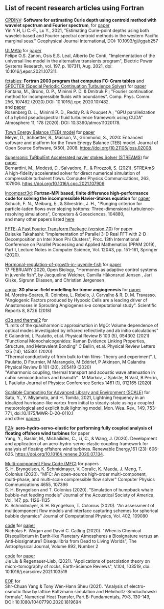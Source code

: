 ## List of recent research articles using Fortran

[CPDINV](https://github.com/yinyih/CPDINV): **Software for estimating Curie depth using centroid method with wavelet spectrum and Fourier spectrum**, 
for [paper](https://academic.oup.com/gji/article-abstract/227/2/798/6313283)</br>
Yin Y.H, Li C.-F., Lu Y., 2021, "Estimating Curie-point depths using both wavelet-based and Fourier spectral centroid methods in the western Pacific marginal seas." Geophysical Journal International, DOI: 10.1093/gji/ggab257

[ULMAtp](https://github.com/zanonfelipe/ULMAtp) for [paper](https://www.sciencedirect.com/science/article/abs/pii/S0378779621002923)</br>
Felipe O.S. Zanon, Osis E.S. Leal, Alberto De Conti, "Implementation of the universal line model in the alternative transients program", Electric Power Systems Research, vol. 197, p. 107311, Aug. 2021, doi: 10.1016/j.epsr.2021.107311.

[fctables](https://github.com/mfontanaar/fctables): **Fortran 2003 program that computes FC-Gram tables** and [SPECTER (Special Periodic Continuation Turbulence Solver)](https://github.com/mfontanaar/SPECTER) for [paper](https://www.sciencedirect.com/science/article/abs/pii/S0010465520302265?via%3Dihub)</br> 
Fontana, M., Bruno, O. P., Mininni P. D. & Dmitruk P.; "Fourier continuation method for incompressible fluids with boundaries". Comp. Phys. Comm. 256, 107482 (2020).DOI: 10.1016/j.cpc.2020.107482.
</br>and [paper](https://www.mdpi.com/2073-4433/11/2/178)</br>
Rosenberg D. L., Mininni P. D., Reddy R. & Pouquet A.; "GPU parallelization of a hybrid pseudospectral fluid turbulence framework using CUDA" Atmosphere 11, 178 (2020). DOI: 10.3390/atmos11020178.

[Town Energy Balance (TEB) model](https://github.com/TEB-model/teb) for [paper](https://joss.theoj.org/papers/10.21105/joss.02008)<br>
Meyer, D., Schoetter, R., Masson, V., Grimmond, S., 2020: Enhanced software and platform for the Town Energy Balance (TEB) model. Journal of Open Source Software, 5(50), 2008. https://doi.org/10.21105/joss.02008.

[Supersonic TuRbulEnt Accelerated navier stokes Solver (STREAMS)](https://github.com/matteobernardini/STREAmS) for [paper](https://www.sciencedirect.com/science/article/abs/pii/S0010465521000473?via%3Dihub)</br>
Bernardini, M., Modesti, D., Salvadore, F., & Pirozzoli, S. (2021). STREAmS: A high-fidelity accelerated solver for direct numerical simulation of compressible turbulent flows. Computer Physics Communications, 263, 107906. https://doi.org/10.1016/j.cpc.2021.107906

[Incompact3d](https://github.com/xcompact3d/Incompact3d): **Fortran-MPI based, finite difference high-performance code for solving the incompressible Navier-Stokes equation** for [paper](https://www.sciencedirect.com/science/article/pii/S0098300421001710)</br>
Schuch, F. N., Meiburg, E., & Silvestrini, J. H., "Plunging criterion for particle-laden flows over sloping bottoms: Three-dimensional turbulence-resolving simulations", Computers & Geosciences, 104880,</br>
and many other papers listed [here](https://www.incompact3d.com/impact.html)

[FFTE: A Fast Fourier Transform Package (version 7.0)](https://github.com/xhuanggit/ffte) for paper</br>
Daisuke Takahashi: "Implementation of Parallel 3-D Real FFT with 2-D Decomposition on Intel Xeon Phi Clusters", Proc. 13th International Conference on Parallel Processing and Applied Mathematics (PPAM 2019), Part I, Lecture Notes in Computer Science, Vol. 12043, pp. 151-161, Springer (2020).

[Hormonal-regulation-of-growth-in-juvenile-fish](https://github.com/JacquelineWeidner/Hormonal-regulation-of-growth-in-juvenile-fish) for [paper](https://journals.biologists.com/bio/article/9/2/bio046144/222754/Hormones-as-adaptive-control-systems-in-juvenile)</br>
17 FEBRUARY 2020, Open Biology, "Hormones as adaptive control systems in juvenile fish", by Jacqueline Weidner, Camilla Håkonsrud Jensen , Jarl Giske, Sigrunn Eliassen, and Christian Jørgensen 

[angio](https://github.com/phydev/angio): **3D phase-field modelling for tumor angiogenesis** for [paper](https://www.nature.com/articles/s41598-018-27034-8)</br> M. Moreira-Soares, R. Coimbra, L. Rebelo, J. Carvalho & R. D. M. Travasso. "Angiogenic Factors produced by Hypoxic Cells are a leading driver of Anastomoses in Sprouting Angiogenesis–a computational study". Scientific Reports 8, 8726 (2018)

[d3q and thermal2](https://github.com/anharmonic/d3q) for</br>
"Limits of the quasiharmonic approximation in MgO: Volume dependence of optical modes investigated by infrared reflectivity and ab initio calculations" E Calandrini, L Paulatto, et.al. Physical Review B 103 (5), 054302 (2021)</br>
"Functional Monochalcogenides: Raman Evidence Linking Properties, Structure, and Metavalent Bonding" C Bellin, et.al. Physical Review Letters 125 (14), 145301 (2020)</br>
"Thermal conductivity of from bulk to thin films: Theory and experiment". L Paulatto, D Fournier, M Marangolo, M Eddrief, P Atkinson, M Calandra Physical Review B 101 (20), 205419 (2020)</br>
"Anharmonic coupling, thermal transport and acoustic wave attenuation in cubic semiconductors and bismuth" . M Markov, J Sjakste, N Vast, B Perrin, L Paulatto Journal of Physics: Conference Series 1461 (1), 012165 (2020)

[Scalable Computing for Advanced Library and Environment (SCALE)](https://github.com/scale-met/scale) for </br>
Sato, Y., Y. Miyamoto, and H. Tomita, 2021, Lightning frequency in an idealized hurricane-like vortex from initial to steady-state using a coupled meteorological and explicit bulk lightning model. Mon. Wea. Rev., 149, 753-771, doi:10.1175/MWR-D-20-0110.1</br>
and other [papers](https://scale.riken.jp/publications/)

[F2A](https://github.com/yang7857854/F2A): **aero-hydro-servo-elastic for performing fully coupled analysis of floating offshore wind turbines** for paper</br>
Yang, Y., Bashir, M., Michailides, C., Li, C., & Wang, J. (2020). Development and application of an aero-hydro-servo-elastic coupling framework for analysis of floating offshore wind turbines. Renewable Energy,161 (23): 606-625. https://doi.org/10.1016/j.renene.2020.07.134.

[Multi-component Flow Code (MFC)](https://github.com/ComputationalFlowPhysics/MFC-Caltech) for papers </br>
S. H. Bryngelson, K. Schmidmayer, V. Coralic, K. Maeda, J. Meng, T. Colonius (2020). "MFC: An open-source high-order multi-component, multi-phase, and multi-scale compressible flow solver" Computer Physics Communications 4655, 107396</br>
S. H. Bryngelson and T. Colonius (2020). "Simulation of humpback whale bubble-net feeding models"  Journal of the Acoustical Society of America, Vol. 147, pp. 1126-1135</br>
K. Schmidmayer, S. H. Bryngelson, T. Colonius (2020). "An assessment of multicomponent flow models and interface capturing schemes for spherical bubble dynamics" Journal of Computational Physics, Vol. 402, 109080

[code](https://github.com/Nicholaswogan/Wogan_and_Catling_2020_pre_revisions) for [paper](https://iopscience.iop.org/article/10.3847/1538-4357/ab7b81) </br>
Nicholas F. Wogan and David C. Catling (2020). "When is Chemical Disequilibrium in Earth-like Planetary Atmospheres a Biosignature versus an Anti-biosignature? Disequilibria from Dead to Living Worlds", The Astrophysical Journal, Volume 892, Number 2

[code](https://github.com/Liujie-SYSU/WorkflowCodes) for [paper](https://www.sciencedirect.com/science/article/abs/pii/S0012825221000180) </br>
Jie Liu & Regenauer-Lieb, (2021). "Applications of percolation theory on micro-tomography of rocks, Earth-Science Reviews", V.104, 103519, doi: 10.1016/j.earscirev.2021.103519

[EOF](https://github.com/parkerYang0715/EOF) for </br>
Shr-Chuan Yang & Tony Wen-Hann Sheu (2021). "Analysis of electro-osmotic flow by lattice Boltzmann simulation and Helmholtz-Smoluchowski formula", Numerical Heat Transfer, Part B: Fundamentals, 79:3, 130-149, DOI: 10.1080/10407790.2020.1819694
